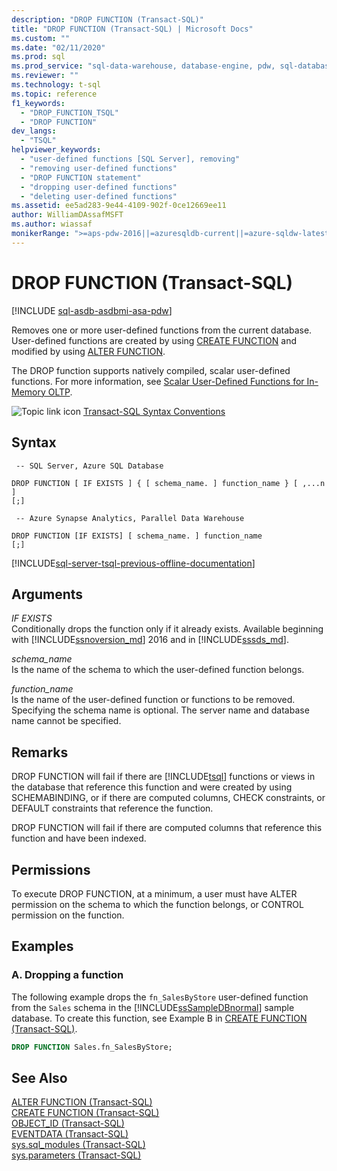 ```yaml
---
description: "DROP FUNCTION (Transact-SQL)"
title: "DROP FUNCTION (Transact-SQL) | Microsoft Docs"
ms.custom: ""
ms.date: "02/11/2020"
ms.prod: sql
ms.prod_service: "sql-data-warehouse, database-engine, pdw, sql-database"
ms.reviewer: ""
ms.technology: t-sql
ms.topic: reference
f1_keywords: 
  - "DROP_FUNCTION_TSQL"
  - "DROP FUNCTION"
dev_langs: 
  - "TSQL"
helpviewer_keywords: 
  - "user-defined functions [SQL Server], removing"
  - "removing user-defined functions"
  - "DROP FUNCTION statement"
  - "dropping user-defined functions"
  - "deleting user-defined functions"
ms.assetid: ee5ad283-9e44-4109-902f-0ce12669ee11
author: WilliamDAssafMSFT
ms.author: wiassaf
monikerRange: ">=aps-pdw-2016||=azuresqldb-current||=azure-sqldw-latest||>=sql-server-2016||>=sql-server-linux-2017||=azuresqldb-mi-current"
---
```

# DROP FUNCTION (Transact-SQL)
[!INCLUDE [sql-asdb-asdbmi-asa-pdw](../../includes/applies-to-version/sql-asdb-asdbmi-asa-pdw.md)]

  Removes one or more user-defined functions from the current database. User-defined functions are created by using [CREATE FUNCTION](../../t-sql/statements/create-function-transact-sql.md) and modified by using [ALTER FUNCTION](../../t-sql/statements/alter-function-transact-sql.md).  
  
 The DROP function supports natively compiled, scalar user-defined functions. For more information, see [Scalar User-Defined Functions for In-Memory OLTP](../../relational-databases/in-memory-oltp/scalar-user-defined-functions-for-in-memory-oltp.md).  
  
 ![Topic link icon](../../database-engine/configure-windows/media/topic-link.gif "Topic link icon") [Transact-SQL Syntax Conventions](../../t-sql/language-elements/transact-sql-syntax-conventions-transact-sql.md)  
  
## Syntax  
  
```syntaxsql
 -- SQL Server, Azure SQL Database 

DROP FUNCTION [ IF EXISTS ] { [ schema_name. ] function_name } [ ,...n ]   
[;]
```

```syntaxsql
 -- Azure Synapse Analytics, Parallel Data Warehouse 

DROP FUNCTION [IF EXISTS] [ schema_name. ] function_name
[;] 
```  
   
  
[!INCLUDE[sql-server-tsql-previous-offline-documentation](../../includes/sql-server-tsql-previous-offline-documentation.md)]

## Arguments
 *IF EXISTS*    
 Conditionally drops the function only if it already exists. Available beginning with [!INCLUDE[ssnoversion_md](../../includes/ssnoversion-md.md)] 2016 and in [!INCLUDE[sssds_md](../../includes/sssds-md.md)].
  
 *schema_name*  
 Is the name of the schema to which the user-defined function belongs.  
  
 *function_name*  
 Is the name of the user-defined function or functions to be removed. Specifying the schema name is optional. The server name and database name cannot be specified.  
  
## Remarks  
 DROP FUNCTION will fail if there are [!INCLUDE[tsql](../../includes/tsql-md.md)] functions or views in the database that reference this function and were created by using SCHEMABINDING, or if there are computed columns, CHECK constraints, or DEFAULT constraints that reference the function.  
  
 DROP FUNCTION will fail if there are computed columns that reference this function and have been indexed.  
  
## Permissions  
 To execute DROP FUNCTION, at a minimum, a user must have ALTER permission on the schema to which the function belongs, or CONTROL permission on the function.  
  
## Examples  
  
### A. Dropping a function  
 The following example drops the `fn_SalesByStore` user-defined function from the `Sales` schema in the [!INCLUDE[ssSampleDBnormal](../../includes/sssampledbnormal-md.md)] sample database. To create this function, see Example B in [CREATE FUNCTION &#40;Transact-SQL&#41;](../../t-sql/statements/create-function-transact-sql.md).  
  
```sql  
DROP FUNCTION Sales.fn_SalesByStore;  
```  
  
## See Also  
 [ALTER FUNCTION &#40;Transact-SQL&#41;](../../t-sql/statements/alter-function-transact-sql.md)   
 [CREATE FUNCTION &#40;Transact-SQL&#41;](../../t-sql/statements/create-function-transact-sql.md)   
 [OBJECT_ID &#40;Transact-SQL&#41;](../../t-sql/functions/object-id-transact-sql.md)   
 [EVENTDATA &#40;Transact-SQL&#41;](../../t-sql/functions/eventdata-transact-sql.md)   
 [sys.sql_modules &#40;Transact-SQL&#41;](../../relational-databases/system-catalog-views/sys-sql-modules-transact-sql.md)   
 [sys.parameters &#40;Transact-SQL&#41;](../../relational-databases/system-catalog-views/sys-parameters-transact-sql.md)  
  
  
